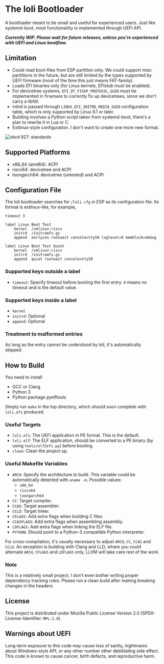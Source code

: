 # The loli Bootloader

A bootloader meant to be small and useful for experienced users. Just like
systemd-boot, most functionaility is implemented through UEFI API.

***Currently WIP. Please wait for future releases, unless you're experienced
with UEFI and Linux bootflow.***

## Limitation

- Could read boot-files from ESP partition only. We could support misc
  parititions in the future, but are still limited by the types supported by
  UEFI firmware (most of the time this just means FAT-family).
- Loads EFI binaries only (for Linux kernels, EFIstub must be enabled).
- For devicetree systems, `EFI_DT_FIXUP_PROTOCOL_GUID` must be implemented in
  firwmare to correctly fix up devicetrees, since we don't carry a libfdt.
- initrd is passed through `LINUX_EFI_INITRD_MEDIA_GUID` configuration table,
  which is only supported by Linux 6.1 or later.
- Building involves a Python script taken from systemd-boot, there's a plan to
  rewrite it in Lua or C.
- Extlinux-style configuration. I don't want to create one more new format.

![xkcd 927: standards](https://imgs.xkcd.com/comics/standards.png)

## Supported Platforms

- x86_64 (amd64): ACPI
- riscv64: devicetree and ACPI
- loongarch64: devicetree (untested) and ACPI

## Configuration File

The loli bootloader searches for `/loli.cfg` in ESP as its configuration file.
Its format is extlinux-like, for example,

```
timeout 3

label Linux Boot Test
	kernel  /vmlinux-riscv
	initrd  /initramfs.gz
	append  earlycon rootwait console=ttyS0 loglevel=9 memblock=debug

label Linux Boot Test Quiet
	kernel  /vmlinux-riscv
	initrd  /initramfs.gz
	append  quiet rootwait console=ttyS0
```

### Supported keys outside a label

- `timeout`: Specify timeout before booting the first entry. `0` means no
  timeout and is the default value.

### Supported keys inside a label

- `kernel`
- `initrd`: Optional
- `append`: Optional

### Treatment to malformed entries

As long as the entry cannot be understood by loli, it's automatically skipped.

## How to Build

You need to install

- GCC or Clang
- Python 3
- Python package pyelftools

Simply run `make` in the top directory, which should soon complete with
`loli.efi` produced.

### Useful Targets

- `loli.efi`: The UEFI application in PE format. This is the default.
- `loli.elf`: The ELF application, should be converted to a PE binary (by
  using `tools/elf2efi.py`) before booting.
- `clean`: Clean the project up.

### Useful Makefile Variables

- `ARCH`: Specify the architecture to build. This variable could be
  automatically detected with `uname -m`. Possible values:
  - `x86_64`
  - `riscv64`
  - `loongarch64`
- `CC`: Target compiler.
- `CCAS`: Target assembler.
- `CCLD`: Target linker.
- `CFLAGS`: Add extra flags when building C files.
- `CCASFLAGS`: Add extra flags when assembling assembly.
- `LDFLAGS`: Add extra flags when linking the ELF file.
- `PYTHON`: Should point to a Python-3 compatible Python interpreter.

For cross-compilation, it's usually necessary to adjust `ARCH`, `CC`, `CCAS`
and `CCLD`. An exception is building with Clang and LLD, where you could
alternate `ARCH`, `CFLAGS` and `LDFLAGS` only, LLVM will take care rest of the
work.

### Note

This is a relatively small project, I don't even bother writing proper
dependency tracking rules. Please run a clean build after making breaking
changes in the headers.

## License

This project is distributed under Mozilla Public License Version 2.0
(SPDX-License-Identifier: `MPL-2.0`).

## Warnings about UEFI

Long-term exposure to this code may cause loss of sanity, nightmares about
Windows-style API, or any other number other debilitating side effect. This
code is known to cause cancer, birth defects, and reproductive harm.
